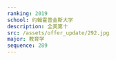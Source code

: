 ```yaml
---
ranking: 2019
school: 约翰霍普金斯大学
description: 全美第十
src: /assets/offer_update/292.jpg
major: 教育学
sequence: 289
---
```


